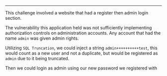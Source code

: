 
-------
This challenge involved a website that had a register then admin login section.

The vulnerability this application held was not sufficiently implementing  authorization controls on administration accounts. Any account that had the name `admin` was given admin rights.

Utilizing `SQL Truncation`, we could inject a string `admin++++++++++test`, this would count as a new user and not a duplicate, but would be registered as `admin` due to it being truncated.

Then we could login as admin using our new password we registered with